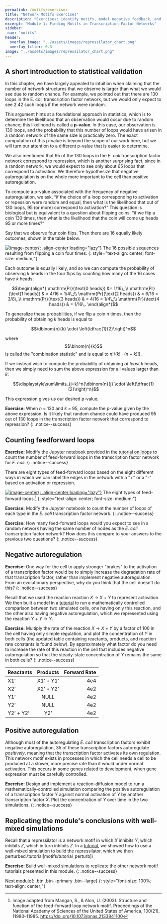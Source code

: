```yaml
---
permalink: /motifs/exercises
title: "Network Motifs Exercises"
description: "Exercises: identify motifs, model negative feedback, and analyze oscillatory circuits to reinforce network-motif concepts."
excerpt: "Module 1: Finding Motifs in Transcription Factor Networks"
sidebar:
 nav: "motifs"
header:
  overlay_image: "../assets/images/repressilator_chart.png"
  overlay_filter: 0.3
image: "../assets/images/repressilator_chart.png"
---
```


## A short introduction to statistical validation

In this chapter, we have largely appealed to intuition when claiming that the number of network structures that we observe is larger than what we would see due to random chance. For example, we pointed out that there are 130 loops in the E. coli transcription factor network, but we would only expect to see 2.42 such loops if the network were random.

This argument hints at a foundational approach in statistics, which is to determine the likelihood that an observation would occur due to random chance; this likelihood is called a **p-value**. In this case, our observation is 130 loops, and the probability that this number of loops would have arisen in a random network of the same size is practically zero. The exact computation of this p-value is beyond the scope of our work here, but we will turn our attention to a different p-value that is easier to determine.

We also mentioned that 95 of the 130 loops in the *E. coli* transcription factor network correspond to repression, which is another surprising fact, since in a random network, we would expect to see only about 65 loops that correspond to activation. We therefore hypothesize that negative autoregulation is on the whole more important to the cell than positive autoregulation.

To compute a p-value associated with the frequency of negative autoregulation, we ask, “if the choice of a loop corresponding to activation or repession were random and equal, then what is the likelihood that out of 130 loops, 95 (or more) correspond to activation?” This question is biological but is equivalent to a question about flipping coins: “if we flip a coin 130 times, then what is the likelihood that the coin will come up heads 95 or more times?”

Say that we observe four coin flips. Then there are 16 equally likely outcomes, shown in the table below.

[![image-center](../assets/images/600px/coin_flip_table.png){: .align-center loading="lazy"}](../assets/images/coin_flip_table.png)
The 16 possible sequences resulting from flipping a coin four times.
{: style="text-align: center; font-size: medium;"}

Each outcome is equally likely, and so we can compute the probability of observing *k* heads in the four flips by counting how many of the 16 cases have *k* heads:

$$\begin{align*}
\mathrm{Pr}(\text{0 heads}) &= 1/16\,;\\
\mathrm{Pr}(\text{1 heads}) & = 4/16 = 1/4\,;\\
\mathrm{Pr}(\text{2 heads}) & = 6/16 = 3/8\,;\\
\mathrm{Pr}(\text{3 heads}) & = 4/16 = 1/4\,;\\
\mathrm{Pr}(\text{4 heads}) & = 1/16\,.
\end{align*}$$

To generalize these probabilities, if we flip a coin *n* times, then the probability of obtaining *k* heads is equal to

$$\dbinom{n}{k} \cdot \left(\dfrac{1}{2}\right)^n$$

where $$\binom{n}{k}$$ is called the "combination statistic" and is equal to *n*!/(*k*! · (*n* − *k*)!).

If we instead wish to compute the probability of obtaining *at least* *k* heads, then we simply need to sum the above expression for all values larger than *k*:

$$\displaystyle\sum\limits_{j=k}^n{\dbinom{n}{j} \cdot \left(\dfrac{1}{2}\right)^n}$$

This expression gives us our desired p-value.

**Exercise:** When *n* = 130 and *k* = 95, compute the p-value given by the above expression. Is it likely that random chance could have produced 95 out of 130 loops in the transcription factor network that correspond to repression?
{: .notice--success}

## Counting feedforward loops

**Exercise:** Modify the Jupyter notebook provided in the [tutorial on loops](tutorial_loops) to count the number of feed-forward loops in the transcription factor network for *E. coli.*
{: .notice--success}

There are eight types of feed-forward loops based on the eight different ways in which we can label the edges in the network with a "+" or a "-" based on activation or repression.

[![image-center](../assets/images/600px/ffl_types.png){: .align-center loading="lazy"}](../assets/images/ffl_types.png)
The eight types of feed-forward loops.[^ffl]
{: style="text-align: center; font-size: medium;"}

**Exercise:** Modify the Jupyter notebook to count the number of loops of each type in the *E. coli* transcription factor network.
{: .notice--success}

**Exercise:** How many feed-forward loops would you expect to see in a random network having the same number of nodes as the *E. coli* transcription factor network? How does this compare to your answers to the previous two questions?
{: .notice--success}

## Negative autoregulation

**Exercise:** One way for the cell to apply stronger "brakes" to the activation of a transcription factor would be to simply increase the degradation rate of that transcription factor, rather than implement negative autoregulation. From an evolutionary perspective, why do you think that the cell doesn't do this?
{: .notice--success}

Recall that we used the reaction reaction *X* → *X* + *Y* to represent activation. We then built a model in a [tutorial](tutorial_nar_mathematically_controlled) to run a mathematically controlled comparison between two simulated cells, one having only this reaction, and the other also having negative autoregulation, which we represented using the reaction *Y* + *Y* → *Y*.

**Exercise:** Multiply the rate of the reaction *X* → *X* + *Y* by a factor of 100 in the cell having only simple regulation, and plot the concentration of *Y* in both cells (the updated table containing reactants, products, and reaction rate constants is found below). By approximately what factor do you need to increase the rate of this reaction in the cell that includes negative autoregulation so that the steady-state concentration of *Y* remains the same in both cells?
{: .notice--success}

| Reactants |Products|Forward Rate|
|:--------|:-------:|--------:|
| X1’  | X1’ + Y1’ | 4e4 |
| X2’  | X2’ + Y2’ | 4e2 |
| Y1’  | NULL | 4e2 |
| Y2’  | NULL | 4e2 |
|Y2’ + Y2’|Y2’|4e2|

## Positive autoregulation

Although most of the autoregulating *E. coli* transcription factors exhibit negative autoregulation, 35 of these transcription factors autoregulate *positively*, meaning that the transcription factor activates its own regulation. This network motif exists in processes in which the cell needs a cell to be produced at a slower, more precise rate than it would under normal activation. This occurs in some genes related to development, when gene expression must be carefully controlled.

**Exercise:** Design and implement a reaction-diffusion model to run a mathematically-controlled simulation comparing the positive autoregulation of a transcription factor *Y* against normal activation of *Y* by another transcription factor *X*. Plot the concentration of *Y* over time in the two simulations.
{: .notice--success}

## Replicating the module's conclusions with well-mixed simulations

Recall that a repressilator is a network motif in which *X* inhibits *Y*, which inhibits *Z*, which in turn inhibits *Z*. In a [tutorial](tutorial_perturb), we showed how to use a well-mixed simulation to build the repressilator, which we then perturbed.\tutorial[motifs/tutorial_perturb]\\

**Exercise:** Build well-mixed simulations to replicate the other network motif tutorials presented in this module.
{: .notice--success}

[Next module](../chemotaxis/home){: .btn .btn--primary .btn--large}
{: style="font-size: 100%; text-align: center;"}

[^ffl]: Image adapted from Mangan, S., & Alon, U. (2003). Structure and function of the feed-forward loop network motif. Proceedings of the National Academy of Sciences of the United States of America, 100(21), 11980–11985. https://doi.org/10.1073/pnas.2133841100

[^oscillator]: Elowitz, M. B. & Leibler, S. A Synthetic Oscillatory Network of Transcriptional Regulators. Nature 403, 335-338 (2000).

[^scNetwork]: Lee, T. I., Rinaldi, N. J., Robert, F., Odom, D. T., Bar-Joseph, Z., Gerber, G. K., … Young, R. A. (2002). Transcriptional regulatory networks in Saccharomyces cerevisiae. Science, 298(5594), 799–804. https://doi.org/10.1126/science.1075090
